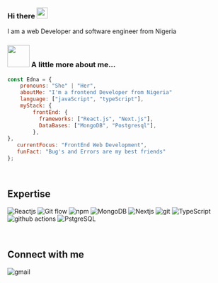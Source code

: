 ### Hi there <a href="https://www.gautamkrishnar.com/"><img src="https://media.giphy.com/media/hvRJCLFzcasrR4ia7z/giphy.gif" width="25px"></a>

I am a web Developer and software engineer from Nigeria


### <img src="https://media.giphy.com/media/VgCDAzcKvsR6OM0uWg/giphy.gif" width="50"> A little more about me...  

```javascript
const Edna = {     
    pronouns: "She" | "Her",     
    aboutMe: "I'm a frontend Developer from Nigeria"
    language: ["javaScript", "typeScript"],         
    myStack: {             
        frontEnd: {             
          frameworks: ["React.js", "Next.js"],                   
          DataBases: ["MongoDB", "Postgresql"],          
        },         
},    
   currentFocus: "FrontEnd Web Development",     
   funFact: "Bug's and Errors are my best friends" 
};
```

<br>

## Expertise
<p>
  <img alt="Reactjs" src="https://img.shields.io/static/v1?style=for-the-badge&message=React.js&color=000000&logo=React.js&logoColor=FFFFFF&label=" />
  <img alt="Git flow" src="https://img.shields.io/badge/Git flow%20-%236DB33F.svg?&style=flat-square&logo=git&logoColor=white&color=blue" />
  <img alt="npm" src="https://img.shields.io/badge/-NPM-CB3837?style=flat-square&logo=npm&logoColor=white" />
  <img alt="MongoDB" src="https://img.shields.io/badge/-MongoDB-13aa52?style=flat-square&logo=mongodb&logoColor=white" />
  <img alt="Nextjs" src="https://img.shields.io/static/v1?style=for-the-badge&message=Next.js&color=339933&logo=Next.js&logoColor=FFFFFF&label=" />
  <img alt="git" src="https://img.shields.io/badge/-Git-F05032?style=flat-square&logo=git&logoColor=white" />
  <img alt="TypeScript" src="https://img.shields.io/badge/-TypeScript-007ACC?style=flat-square&logo=typescript&logoColor=white" />
  <img alt="github actions" src="https://img.shields.io/badge/-Github_Actions-2088FF?style=flat-square&logo=github-actions&logoColor=white" />
     <img alt="PstgreSQL" src="https://img.shields.io/static/v1?style=for-the-badge&message=PostgreSQL&color=4169E1&logo=PostgreSQL&logoColor=FFFFFF&label=" />
</p>


<br>

## Connect with me
[<img align="left" alt="gmail" src="https://img.shields.io/badge/Gmail-%2312100E.svg?&style=for-the-badge&logo=gmail&logoColor=white" />](mailto:obihannah2003@gmail.com)


<br>
